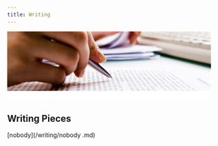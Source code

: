 ```yaml
---
title: Writing 
---
```


![th-4023388468](/th-4023388468.jpg)

## Writing Pieces

[nobody](/writing/nobody .md)
